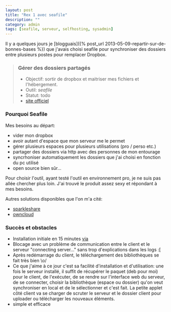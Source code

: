 ```yaml
---
layout: post
title: "Rex 1 avec seafile"
description: ""
category: admin
tags: [seafile, serveur, selfhosting, sysadmin]
---
```


Il y a quelques jours je [blogguais]({% post_url 2013-05-09-repartir-sur-de-bonnes-bases %}) que j'avais choisi seafile pour synchroniser des dossiers entre plusieurs postes pour remplacer Dropbox.

> ### Gérer des dossiers partagés
> 
> - Objectif: sortir de dropbox et maitriser mes fichiers et l'hébergement.
> - Outil: *seafile*
> - Statut: todo
> - [site officiel](http://seafile.com)

### Pourquoi Seafile

Mes besoins au départ:
- vider mon dropbox
- avoir autant d'espace que mon serveur me le permet
- gérer plusieurs espaces pour plusieurs utilisations (pro / perso etc.)
- partager des dossiers via http avec des personnes de mon entourage
- syncrhoniser automatiquement les dossiers que j'ai choisi en fonction du pc utilisé
- open source bien sûr...

Pour choisir l'outil, ayant testé l'outil en environnement pro, je ne suis pas allée chercher plus loin. J'ai trouvé le produit assez sexy et répondant à mes besoins.

Autres solutions disponibles que l'on m'a cité:
- [sparkleshare](http://sparkleshare.org/)
- [owncloud](http://owncloud.org)

### Succès et obstacles

- Installation initiale en 15 minutes [via](https://github.com/haiwen/seafile/wiki/Download-and-setup-seafile-server)
- Blocage avec un problème de communication entre le client et le serveur "connecting server..." sans trop d'explications dans les logs :[
- Après redémarrage du client, le téléchargement des bibliothèques se fait très bien \o/
- Ce que j'aime à ce jour c'est sa facilité d'installation et d'utilisation: une fois le serveur installé, il suffit de récupérer le paquet (deb pour moi) pour le client, de l'exécuter, de se rendre sur l'interface web du serveur, de se connecter, choisir la bibliothèque (espace ou dossier) qu'on veut synchroniser en local et de le sélectionner et c'est fait. La petite applet côté client va se charger de scruter le serveur et le dossier client pour uploader ou télécharger les nouveaux éléments.
- simple et efficace


